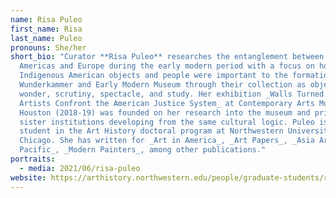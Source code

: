 ```yaml
---
name: Risa Puleo
first_name: Risa
last_name: Puleo
pronouns: She/her
short_bio: "Curator **Risa Puleo** researches the entanglement between the
  Americas and Europe during the early modern period with a focus on how
  Indigenous American objects and people were important to the formation of the
  Wunderkammer and Early Modern Museum through their collection as objects of
  wonder, scrutiny, spectacle, and study. Her exhibition _Walls Turned Sideways:
  Artists Confront the American Justice System_ at Contemporary Arts Museum in
  Houston (2018-19) was founded on her research into the museum and prison as
  sister institutions developing from the same cultural logic. Puleo is a
  student in the Art History doctoral program at Northwestern University,
  Chicago. She has written for _Art in America_, _Art Papers_, _Asia Art
  Pacific_, _Modern Painters_, among other publications."
portraits:
  - media: 2021/06/risa-puleo
website: https://arthistory.northwestern.edu/people/graduate-students/risa-puleo-.html
---
```

